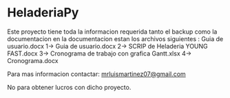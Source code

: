 # HeladeriaPy
Este proyecto tiene toda la informacion requerida tanto el backup como la documentacion 
en la documentacion estan los archivos siguientes : 
Guia de usuario.docx
1-> Guia de usuario.docx
2-> SCRIP de Heladeria YOUNG FAST.docx
3-> Cronograma de trabajo con grafica Gantt.xlsx
4-> Cronograma.docx

Para mas informacion contactar: mrluismartinez07@gmail.com 


No para obtener lucros con dicho proyecto.
